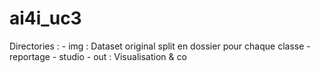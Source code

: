 # ai4i_uc3
Directories : 
    - img : Dataset original split en dossier pour chaque classe
        - reportage
        - studio
    - out : Visualisation & co
